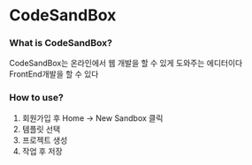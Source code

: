 # CodeSandBox

### What is CodeSandBox?

CodeSandBox는 온라인에서 웹 개발을 할 수 있게 도와주는 에디터이다  
FrontEnd개발을 할 수 있다

### How to use?

1. 회원가입 후 Home -> New Sandbox 클릭
2. 템플릿 선택
3. 프로젝트 생성
4. 작업 후 저장